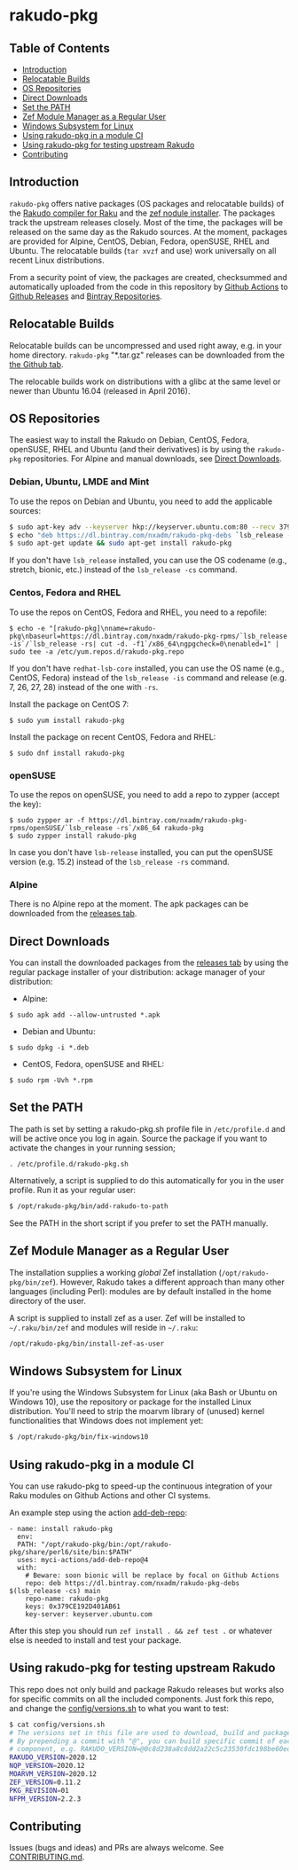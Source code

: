 # rakudo-pkg

## Table of Contents

* [Introduction](#introduction)
* [Relocatable Builds](#relocatable-builds)
* [OS Repositories](#os-repositories)
* [Direct Downloads](#direct-downloads)
* [Set the PATH](#set-the-path)
* [Zef Module Manager as a Regular User](#zef-module-manager-as-a-regular-user)
* [Windows Subsystem for Linux](#windows-subsystem-for-linux)
* [Using rakudo-pkg in a module CI](#using-rakudo-pkg-in-a-module-CI)
* [Using rakudo-pkg for testing upstream Rakudo](#using-rakudo-pkg-for-testing-upstream-rakudo)
* [Contributing](#contributing)

## Introduction

`rakudo-pkg` offers native packages (OS packages and relocatable builds) of
the [Rakudo compiler for Raku](https://raku.org/) and the
[zef nodule installer](https://github.com/ugexe/zef). The packages track the
upstream releases closely. Most of the time, the packages will be released on
the same day as the Rakudo sources. At the moment, packages are provided for
Alpine, CentOS, Debian, Fedora, openSUSE, RHEL and Ubuntu. The relocatable
builds (`tar xvzf` and use) work universally on all recent Linux distributions.

From a security point of view, the packages are created, checksummed and
automatically uploaded from the code in this repository by
[Github Actions](https://github.com/nxadm/rakudo-pkg/actions) to
[Github Releases](https://github.com/nxadm/rakudo-pkg/releases) and
[Bintray Repositories](https://bintray.com/nxadm/).

## Relocatable Builds

Relocatable builds can be uncompressed and used right away, e.g. in your home
directory. `rakudo-pkg` "\*.tar.gz" releases can be downloaded from the
[the Github tab](https://github.com/nxadm/rakudo-pkg/releases).

The relocable builds work on distributions with a glibc at the same
level or newer than Ubuntu 16.04 (released in April 2016).

## OS Repositories

The easiest way to install the Rakudo on Debian, CentOS, Fedora, openSUSE, RHEL
and Ubuntu (and their derivatives) is by using the `rakudo-pkg`
repositories. For Alpine and manual downloads, see
[Direct Downloads](#direct-downloads).

### Debian, Ubuntu, LMDE and Mint

To use the repos on Debian and Ubuntu, you need to add the applicable sources:

```bash
$ sudo apt-key adv --keyserver hkp://keyserver.ubuntu.com:80 --recv 379CE192D401AB61
$ echo "deb https://dl.bintray.com/nxadm/rakudo-pkg-debs `lsb_release -cs` main" | sudo tee -a /etc/apt/sources.list.d/rakudo-pkg.list
$ sudo apt-get update && sudo apt-get install rakudo-pkg
```

If you don't have `lsb_release` installed, you can use the OS codename (e.g.,
stretch, bionic, etc.) instead of the `lsb_release -cs` command.

### Centos, Fedora and RHEL

To use the repos on CentOS, Fedora and RHEL, you need to a repofile:

```
$ echo -e "[rakudo-pkg]\nname=rakudo-pkg\nbaseurl=https://dl.bintray.com/nxadm/rakudo-pkg-rpms/`lsb_release -is`/`lsb_release -rs| cut -d. -f1`/x86_64\ngpgcheck=0\nenabled=1" | sudo tee -a /etc/yum.repos.d/rakudo-pkg.repo
```

If you don't have `redhat-lsb-core` installed, you can use the OS name (e.g.,
CentOS, Fedora) instead of the `lsb_release -is` command and release (e.g. 7,
26, 27, 28) instead of the one with `-rs`.

Install the package on CentOS 7:
```
$ sudo yum install rakudo-pkg
```

Install the package on recent CentOS, Fedora and RHEL:
```
$ sudo dnf install rakudo-pkg
```

### openSUSE

To use the repos on openSUSE, you need to add a repo to zypper (accept the
key):

```
$ sudo zypper ar -f https://dl.bintray.com/nxadm/rakudo-pkg-rpms/openSUSE/`lsb_release -rs`/x86_64 rakudo-pkg
$ sudo zypper install rakudo-pkg
```

In case you don't have `lsb-release` installed, you can put the openSUSE
version (e.g. 15.2) instead of the `lsb_release -rs` command.

### Alpine

There is no Alpine repo at the moment. The apk packages can be downloaded from
the [releases tab](https://github.com/nxadm/rakudo-pkg/releases).

## Direct Downloads

You can install the downloaded packages from the
[releases tab](https://github.com/nxadm/rakudo-pkg/releases) by using the
regular package installer of your distribution:
ackage manager of your distribution:


- Alpine:

```
$ sudo apk add --allow-untrusted *.apk
```

- Debian and Ubuntu:

```
$ sudo dpkg -i *.deb
```

- CentOS, Fedora, openSUSE and RHEL:

```
$ sudo rpm -Uvh *.rpm
```

## Set the PATH

The path is set by setting a rakudo-pkg.sh profile file in `/etc/profile.d` and
will be active once you log in again. Source the package if you want to
activate the changes in your running session;

```
. /etc/profile.d/rakudo-pkg.sh
```

Alternatively, a script is supplied to do this automatically for you in the
user profile. Run it as your regular user:

```bash
$ /opt/rakudo-pkg/bin/add-rakudo-to-path
```

See the PATH in the short script if you prefer to set the PATH manually.

## Zef Module Manager as a Regular User

The installation supplies a working *global* Zef installation
(`/opt/rakudo-pkg/bin/zef`). However, Rakudo takes a different approach than
many other languages (including Perl): modules are by default installed in the
home directory of the user.

A script is supplied to install zef as a user. Zef will be installed to
`~/.raku/bin/zef` and modules will reside in `~/.raku`:

```bash
/opt/rakudo-pkg/bin/install-zef-as-user
```

## Windows Subsystem for Linux

If you're using the Windows Subsystem for Linux (aka Bash or Ubuntu on
Windows 10), use the repository or package for the installed Linux
distribution. You'll need to strip the moarvm library of (unused) kernel
functionalities that Windows does not implement yet:

```bash
$ /opt/rakudo-pkg/bin/fix-windows10
```

## Using rakudo-pkg in a module CI

You can use rakudo-pkg to speed-up the continuous integration of your Raku
modules on Github Actions and other CI systems.

An example step using the action
[add-deb-repo](https://github.com/marketplace/actions/add-debian-repository):

```
- name: install rakudo-pkg
  env:
  PATH: "/opt/rakudo-pkg/bin:/opt/rakudo-pkg/share/perl6/site/bin:$PATH"
  uses: myci-actions/add-deb-repo@4
  with:
    # Beware: soon bionic will be replace by focal on Github Actions
    repo: deb https://dl.bintray.com/nxadm/rakudo-pkg-debs $(lsb_release -cs) main
    repo-name: rakudo-pkg
    keys: 0x379CE192D401AB61
    key-server: keyserver.ubuntu.com
```

After this step you should run `zef install . && zef test .` or whatever else
is needed to install and test your package.

## Using rakudo-pkg for testing upstream Rakudo
This repo does not only build and package Rakudo releases but works also for
specific commits on all the included components. Just fork this repo, and
change the [config/versions.sh](config/versions.sh) to what you want to test:

```sh
$ cat config/versions.sh
# The versions set in this file are used to download, build and package rakudo.
# By prepending a commit with "@", you can build specific commit of each
# component, e.g. RAKUDO_VERSION=@0c8d238a8c8dd2a22c5c23530fdc198be60ed63d
RAKUDO_VERSION=2020.12
NQP_VERSION=2020.12
MOARVM_VERSION=2020.12
ZEF_VERSION=0.11.2
PKG_REVISION=01
NFPM_VERSION=2.2.3
```

## Contributing

Issues (bugs and ideas) and PRs are always welcome. See
[CONTRIBUTING.md](CONTRIBUTING.md).
